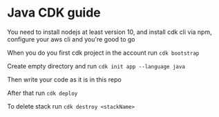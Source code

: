 # Java CDK guide

You need to install nodejs at least version 10, and install cdk cli via npm, configure your aws cli and you're good to go

When you do you first cdk project in the account run `cdk bootstrap`

Create empty directory and run `cdk init app --language java`

Then write your code as it is in this repo

After that run `cdk deploy`

To delete stack run `cdk destroy <stackName>`